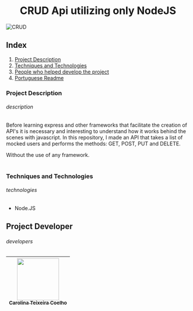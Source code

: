 

<h1 align="center">CRUD Api utilizing only NodeJS</h1>

<!-- Image that represents what the project does -->
![CRUD](./img/readme.png)

## Index
  1. [Project Description](#description)
  2. [Techniques and Technologies](#technologies)
  4. [People who helped develop the project](#developers)
  5. [Portuguese Readme](./README.md)

### Project Description
###### description
Before learning express and other frameworks that facilitate the creation of API's it is necessary and interesting to understand how it works behind the scenes with javascript. In this repository, I made an API that takes a list of mocked users and performs the methods: 
GET, POST, PUT and DELETE.

Without the use of any framework.
<br></br>

### Techniques and Technologies
###### technologies
- Node.JS

## Project Developer
###### developers
| [<img src="https://avatars.githubusercontent.com/u/82682093?s=400&u=0a46c06b6a1ae04f7acf2f2162187b1a7e4d5d53&v=4" width=115><br><sub>Carolina Teixeira Coelho</sub>](https://github.com/caroolt) | 
| :---: |


